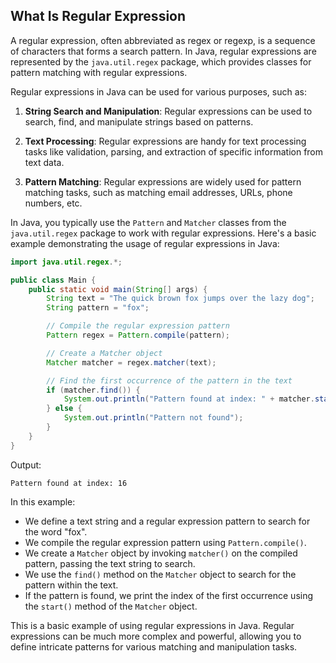 ## What Is Regular Expression
A regular expression, often abbreviated as regex or regexp, is a sequence of characters that forms a search pattern. In Java, regular expressions are represented by the `java.util.regex` package, which provides classes for pattern matching with regular expressions.

Regular expressions in Java can be used for various purposes, such as:

1. **String Search and Manipulation**: Regular expressions can be used to search, find, and manipulate strings based on patterns.

2. **Text Processing**: Regular expressions are handy for text processing tasks like validation, parsing, and extraction of specific information from text data.

3. **Pattern Matching**: Regular expressions are widely used for pattern matching tasks, such as matching email addresses, URLs, phone numbers, etc.

In Java, you typically use the `Pattern` and `Matcher` classes from the `java.util.regex` package to work with regular expressions. Here's a basic example demonstrating the usage of regular expressions in Java:

```java
import java.util.regex.*;

public class Main {
    public static void main(String[] args) {
        String text = "The quick brown fox jumps over the lazy dog";
        String pattern = "fox";

        // Compile the regular expression pattern
        Pattern regex = Pattern.compile(pattern);

        // Create a Matcher object
        Matcher matcher = regex.matcher(text);

        // Find the first occurrence of the pattern in the text
        if (matcher.find()) {
            System.out.println("Pattern found at index: " + matcher.start());
        } else {
            System.out.println("Pattern not found");
        }
    }
}
```

Output:
```
Pattern found at index: 16
```

In this example:

- We define a text string and a regular expression pattern to search for the word "fox".
- We compile the regular expression pattern using `Pattern.compile()`.
- We create a `Matcher` object by invoking `matcher()` on the compiled pattern, passing the text string to search.
- We use the `find()` method on the `Matcher` object to search for the pattern within the text.
- If the pattern is found, we print the index of the first occurrence using the `start()` method of the `Matcher` object.

This is a basic example of using regular expressions in Java. Regular expressions can be much more complex and powerful, allowing you to define intricate patterns for various matching and manipulation tasks.